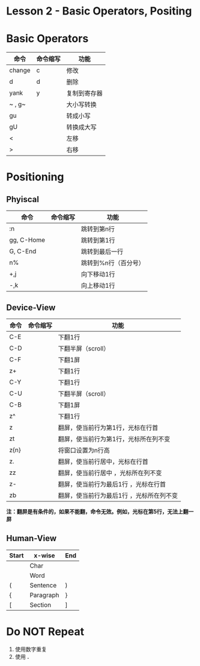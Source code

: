# Lesson 2 - Basic Operators, Positing

# Basic Operators

| 命令    | 命令缩写    | 功能    |
|---------------- | --------------- | --------------- |
| change    | c     | 修改    |
| d     | d     | 删除    |
| yank   | y    | 复制到寄存器   |
| ~ , g~  |      | 大小写转换   |
| gu  |      | 转成小写   |
| gU  |      | 转换成大写   |
| <  |      | 左移|
| > |    |  右移   |


# Positioning
## Phyiscal
| 命令    | 命令缩写    | 功能    |
|---------------- | --------------- | --------------- |
| :n     |       | 跳转到第n行    |
| gg, C-Home    |   |  跳转到第1行     |
| G, C-End   |      | 跳转到最后一行   |
| n%   |      | 跳转到%n行（百分号）   |
| +,j |  | 向下移动1行 |
| -,k |  | 向上移动1行 |
## Device-View
| 命令    | 命令缩写    | 功能    |
|---------------- | --------------- | --------------- |
| C-E     |       | 下翻1行    |
| C-D    |   |  下翻半屏（scroll）     |
| C-F   |      | 下翻1屏   |
| z+ |  | 下翻1行 |
| C-Y     |       | 下翻1行    |
| C-U    |   |  下翻半屏（scroll）     |
| C-B   |      | 下翻1屏   |
| z^ |  | 下翻1行 |
| z<CR> |  | 翻屏，使当前行为第1行，光标在行首 |
| zt |  | 翻屏，使当前行为第1行，光标所在列不变 |
| z{n}<CR>|  | 将窗口设置为n行高 |
| z. |  | 翻屏，使当前行居中，光标在行首|
| zz |  | 翻屏，使当前行居中 ，光标所在列不变|
| z- |  | 翻屏，使当前行为最后1行 ，光标在行首|
| zb |  | 翻屏，使当前行为最后1行 ，光标所在列不变|

**注：翻屏是有条件的，如果不能翻，命令无效。例如，光标在第5行，无法上翻一屏**

## Human-View
| Start    | x-wise    | End     |
|---------------- | --------------- | --------------- |
|       | Char    |       |
|      | Word    |      |
| (   | Sentence   | )   |
| {    | Paragraph   | }   |
| [ | Section | ] |

# Do NOT Repeat

1. 使用数字重复
2. 使用 **.**

